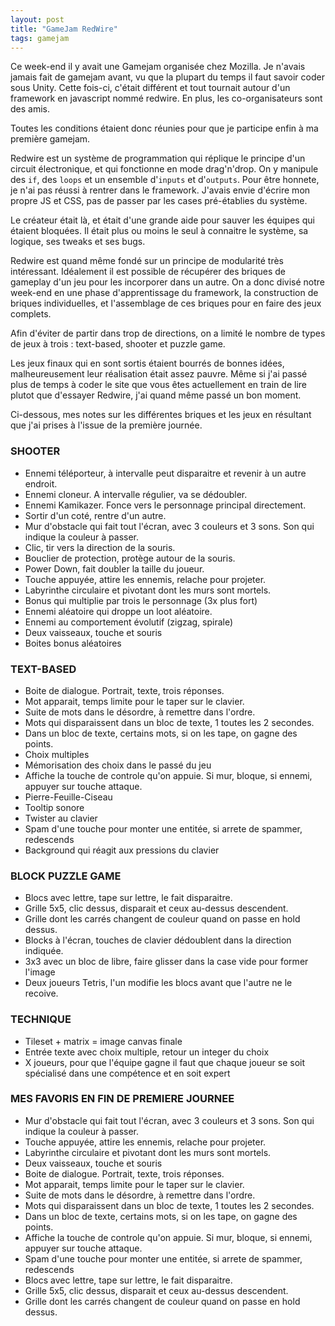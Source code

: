 ```yaml
---
layout: post
title: "GameJam RedWire"
tags: gamejam
---
```


Ce week-end il y avait une Gamejam organisée chez Mozilla. Je n'avais jamais
fait de gamejam avant, vu que la plupart du temps il faut savoir coder sous
Unity. Cette fois-ci, c'était différent et tout tournait autour d'un framework
en javascript nommé redwire. En plus, les co-organisateurs sont des amis.

Toutes les conditions étaient donc réunies pour que je participe enfin à ma
première gamejam.

Redwire est un système de programmation qui réplique le principe d'un circuit
électronique, et qui fonctionne en mode drag'n'drop. On y manipule des `if`,
des `loops` et un ensemble d'`inputs` et d'`outputs`. Pour être honnete, je
n'ai pas réussi à rentrer dans le framework. J'avais envie d'écrire mon propre
JS et CSS, pas de passer par les cases pré-établies du système.

Le créateur était là, et était d'une grande aide pour sauver les équipes qui
étaient bloquées. Il était plus ou moins le seul à connaitre le système, sa
logique, ses tweaks et ses bugs.

Redwire est quand même fondé sur un principe de modularité très intéressant.
Idéalement il est possible de récupérer des briques de gameplay d'un jeu pour
les incorporer dans un autre. On a donc divisé notre week-end en une phase
d'apprentissage du framework, la construction de briques individuelles, et
l'assemblage de ces briques pour en faire des jeux complets.

Afin d'éviter de partir dans trop de directions, on a limité le nombre de types
de jeux à trois : text-based, shooter et puzzle game.

Les jeux finaux qui en sont sortis étaient bourrés de bonnes idées,
malheureusement leur réalisation était assez pauvre. Même si j'ai passé plus de
temps à coder le site que vous êtes actuellement en train de lire plutot que
d'essayer Redwire, j'ai quand même passé un bon moment.

Ci-dessous, mes notes sur les différentes briques et les jeux en résultant que
j'ai prises à l'issue de la première journée.


### SHOOTER
- Ennemi téléporteur, à intervalle peut disparaitre et revenir à un autre
  endroit.
- Ennemi cloneur. A intervalle régulier, va se dédoubler.
- Ennemi Kamikazer. Fonce vers le personnage principal directement.
- Sortir d'un coté, rentre d'un autre.
- Mur d'obstacle qui fait tout l'écran, avec 3 couleurs et 3 sons. Son qui
  indique la couleur à passer.
- Clic, tir vers la direction de la souris.
- Bouclier de protection, protège autour de la souris.
- Power Down, fait doubler la taille du joueur.
- Touche appuyée, attire les ennemis, relache pour projeter.
- Labyrinthe circulaire et pivotant dont les murs sont mortels.
- Bonus qui multiplie par trois le personnage (3x plus fort)
- Ennemi aléatoire qui droppe un loot aléatoire.
- Ennemi au comportement évolutif (zigzag, spirale)
- Deux vaisseaux, touche et souris
- Boites bonus aléatoires


### TEXT-BASED
- Boite de dialogue. Portrait, texte, trois réponses.
- Mot apparait, temps limite pour le taper sur le clavier.
- Suite de mots dans le désordre, à remettre dans l'ordre.
- Mots qui disparaissent dans un bloc de texte, 1 toutes les 2 secondes.
- Dans un bloc de texte, certains mots, si on les tape, on gagne des points.
- Choix multiples
- Mémorisation des choix dans le passé du jeu
- Affiche la touche de controle qu'on appuie. Si mur, bloque, si ennemi,
  appuyer sur touche attaque.
- Pierre-Feuille-Ciseau
- Tooltip sonore
- Twister au clavier
- Spam d'une touche pour monter une entitée, si arrete de spammer, redescends
- Background qui réagit aux pressions du clavier


### BLOCK PUZZLE GAME
- Blocs avec lettre, tape sur lettre, le fait disparaitre.
- Grille 5x5, clic dessus, disparait et ceux au-dessus descendent.
- Grille dont les carrés changent de couleur quand on passe en hold dessus.
- Blocks à l'écran, touches de clavier dédoublent dans la direction indiquée.
- 3x3 avec un bloc de libre, faire glisser dans la case vide pour former
  l'image
- Deux joueurs Tetris, l'un modifie les blocs avant que l'autre ne le recoive.

### TECHNIQUE
- Tileset + matrix = image canvas finale
- Entrée texte avec choix multiple, retour un integer du choix
- X joueurs, pour que l'équipe gagne il faut que chaque joueur se soit
  spécialisé dans une compétence et en soit expert

### MES FAVORIS EN FIN DE PREMIERE JOURNEE
- Mur d'obstacle qui fait tout l'écran, avec 3 couleurs et 3 sons. Son qui
  indique la couleur à passer.
- Touche appuyée, attire les ennemis, relache pour projeter.
- Labyrinthe circulaire et pivotant dont les murs sont mortels.
- Deux vaisseaux, touche et souris
- Boite de dialogue. Portrait, texte, trois réponses.
- Mot apparait, temps limite pour le taper sur le clavier.
- Suite de mots dans le désordre, à remettre dans l'ordre.
- Mots qui disparaissent dans un bloc de texte, 1 toutes les 2 secondes.
- Dans un bloc de texte, certains mots, si on les tape, on gagne des points.
- Affiche la touche de controle qu'on appuie. Si mur, bloque, si ennemi,
  appuyer sur touche attaque.
- Spam d'une touche pour monter une entitée, si arrete de spammer, redescends
- Blocs avec lettre, tape sur lettre, le fait disparaitre.
- Grille 5x5, clic dessus, disparait et ceux au-dessus descendent.
- Grille dont les carrés changent de couleur quand on passe en hold dessus.
